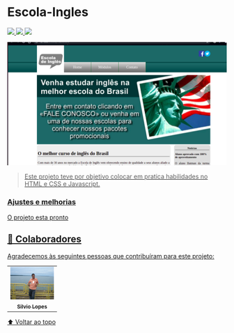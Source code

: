 # Escola-Ingles



<a href="https://www.instagram.com/silviolopesdias/">
<img src="https://img.shields.io/badge/Instagram-E4405F?style=for-the-badge&logo=instagram&logoColor=white">

<a href="https://www.facebook.com/silvio.lopesdias.9/" > 
<img src="https://img.shields.io/badge/Facebook-1877F2?style=for-the-badge&logo=facebook&logoColor=white" />


<a href="https://www.linkedin.com/in/silvio-lopes-dias-69bbba214/">
<img src="https://img.shields.io/badge/LinkedIn-0077B5?style=for-the-badge&logo=linkedin&logoColor=white" /> 



<img src="./assets/escola.png" alt=" escola img"> <br>


> Este projeto teve por objetivo colocar em pratica  habilidades no HTML e CSS e Javascript.

### Ajustes e melhorias

O projeto esta pronto



## 🤝 Colaboradores

Agradecemos às seguintes pessoas que contribuíram para este projeto:

<table>
  <tr>
    <td align="center">
      <a href="#">
        <img src="./assets/silvio.JPG" width="100px;" alt="Foto do Silvio no GitHub"/><br>
        <sub>
          <b> Silvio Lopes</b>
        </sub>
      </a>
    </td>   
  </tr>
</table>




[⬆ Voltar ao topo](#Escola-Ingles)<br>

